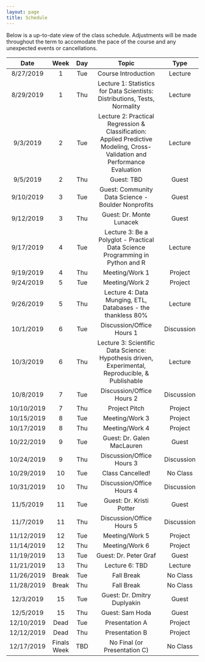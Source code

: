```yaml
---
layout: page
title: Schedule
---
```


Below is a up-to-date view of the class schedule. Adjustments will be made throughout the term to accomodate the pace of the course and any unexpected events or cancellations.

**Date**|**Week**|**Day**|**Topic**|**Type**
:-----:|:-----:|:-----:|:-----:|:-----:
8/27/2019|1|Tue|Course Introduction|Lecture
8/29/2019|1|Thu|Lecture 1: Statistics for Data Scientists: Distributions, Tests, Normality|Lecture
9/3/2019|2|Tue|Lecture 2: Practical Regression & Classification: <br/>Applied Predictive Modeling, Cross-Validation and Performance Evaluation|Lecture
9/5/2019|2|Thu|Guest: TBD|Guest
9/10/2019|3|Tue|Guest: Community Data Science - Boulder Nonprofits|Guest
9/12/2019|3|Thu|Guest: Dr. Monte Lunacek|Guest
9/17/2019|4|Tue|Lecture 3: Be a Polyglot - Practical Data Science <br/>Programming in Python and R|Lecture
9/19/2019|4|Thu|Meeting/Work 1|Project
9/24/2019|5|Tue|Meeting/Work 2|Project
9/26/2019|5|Thu|Lecture 4: Data Munging, ETL, Databases - the thankless 80%|Lecture
10/1/2019|6|Tue|Discussion/Office Hours 1|Discussion
10/3/2019|6|Thu|Lecture 3: Scientific Data Science: Hypothesis driven, <br/>Experimental, Reproducible, & Publishable|Lecture
10/8/2019|7|Tue|Discussion/Office Hours 2|Discussion
10/10/2019|7|Thu|Project Pitch|Project
10/15/2019|8|Tue|Meeting/Work 3|Project
10/17/2019|8|Thu|Meeting/Work 4|Project
10/22/2019|9|Tue|Guest: Dr. Galen MacLauren|Guest
10/24/2019|9|Thu|Discussion/Office Hours 3|Discussion
10/29/2019|10|Tue|Class Cancelled!|No Class
10/31/2019|10|Thu|Discussion/Office Hours 4|Discussion
11/5/2019|11|Tue|Guest: Dr. Kristi Potter|Guest
11/7/2019|11|Thu|Discussion/Office Hours 5|Discussion
11/12/2019|12|Tue|Meeting/Work 5|Project
11/14/2019|12|Thu|Meeting/Work 6|Project
11/19/2019|13|Tue|Guest: Dr. Peter Graf|Guest
11/21/2019|13|Thu|Lecture 6: TBD|Lecture
11/26/2019|Break|Tue|Fall Break|No Class
11/28/2019|Break|Thu|Fall Break|No Class
12/3/2019|15|Tue|Guest: Dr. Dmitry Duplyakin|Guest
12/5/2019|15|Thu|Guest: Sam Hoda|Guest
12/10/2019|Dead|Tue|Presentation A|Project
12/12/2019|Dead|Thu|Presentation B|Project
12/17/2019|Finals Week|TBD|No Final (or Presentation C)|No Class

